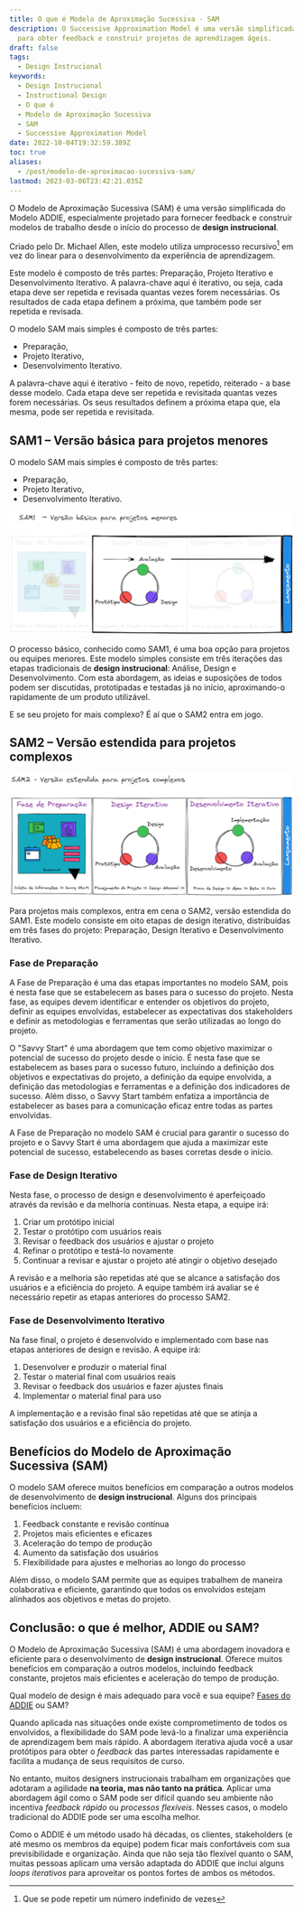 ```yaml
---
title: O que é Modelo de Aproximação Sucessiva - SAM
description: O Successive Approximation Model é uma versão simplificada do ADDIE, desenhado
  para obter feedback e construir projetos de aprendizagem ágeis.
draft: false
tags:
  - Design Instrucional
keywords:
  - Design Instrucional
  - Instructional Design
  - O que é
  - Modelo de Aproximação Sucessiva
  - SAM
  - Successive Approximation Model
date: 2022-10-04T19:32:59.389Z
toc: true
aliases:
  - /post/modelo-de-aproximacao-sucessiva-sam/
lastmod: 2023-03-06T23:42:21.035Z
---
```


O Modelo de Aproximação Sucessiva (SAM) é uma versão simplificada do Modelo ADDIE, especialmente projetado para fornecer feedback e construir modelos de trabalho desde o início do processo de **design instrucional**. 

Criado pelo Dr. Michael Allen, este modelo utiliza umprocesso recursivo[^1] em vez do linear para o desenvolvimento da experiência de aprendizagem. 
[^1]: Que se pode repetir um número indefinido de vezes

Este modelo é composto de três partes: Preparação, Projeto Iterativo e Desenvolvimento Iterativo. A palavra-chave aqui é iterativo, ou seja, cada etapa deve ser repetida e revisada quantas vezes forem necessárias. Os resultados de cada etapa definem a próxima, que também pode ser repetida e revisada.

O modelo SAM mais simples é composto de três partes: 
- Preparação, 
- Projeto Iterativo,
- Desenvolvimento Iterativo. 

A palavra-chave aqui é iterativo - feito de novo, repetido, reiterado - a base desse modelo. Cada etapa deve ser repetida e revisitada quantas vezes forem necessárias. Os seus resultados definem a próxima etapa que, ela mesma, pode ser repetida e revisitada.

## **SAM1** – Versão básica para projetos menores

O modelo SAM mais simples é composto de três partes: 
- Preparação, 
- Projeto Iterativo,
- Desenvolvimento Iterativo. 

![](../_uploads/d4t-assets/sam1.png)

O processo básico, conhecido como SAM1, é uma boa opção para projetos ou equipes menores. Este modelo simples consiste em três iterações das etapas tradicionais de **design instrucional**: Análise, Design e Desenvolvimento. Com esta abordagem, as ideias e suposições de todos podem ser discutidas, prototipadas e testadas já no início, aproximando-o rapidamente de um produto utilizável.

E se seu projeto for mais complexo? É aí que o SAM2 entra em jogo.

## **SAM2** – Versão estendida para projetos complexos

![](../_uploads/d4t-assets/sam2.png)

Para projetos mais complexos, entra em cena o SAM2, versão estendida do SAM1. Este modelo consiste em oito etapas de design iterativo, distribuídas em três fases do projeto: Preparação, Design Iterativo e Desenvolvimento Iterativo.

### Fase de Preparação 
A Fase de Preparação é uma das etapas importantes no modelo SAM, pois é nesta fase que se estabelecem as bases para o sucesso do projeto. Nesta fase, as equipes devem identificar e entender os objetivos do projeto, definir as equipes envolvidas, estabelecer as expectativas dos stakeholders e definir as metodologias e ferramentas que serão utilizadas ao longo do projeto.

O "Savvy Start" é uma abordagem que tem como objetivo maximizar o potencial de sucesso do projeto desde o início. É nesta fase que se estabelecem as bases para o sucesso futuro, incluindo a definição dos objetivos e expectativas do projeto, a definição da equipe envolvida, a definição das metodologias e ferramentas e a definição dos indicadores de sucesso. Além disso, o Savvy Start também enfatiza a importância de estabelecer as bases para a comunicação eficaz entre todas as partes envolvidas. 

A Fase de Preparação no modelo SAM é crucial para garantir o sucesso do projeto e o Savvy Start é uma abordagem que ajuda a maximizar este potencial de sucesso, estabelecendo as bases corretas desde o início.

### Fase de Design Iterativo

Nesta fase, o processo de design e desenvolvimento é aperfeiçoado através da revisão e da melhoria contínuas. Nesta etapa, a equipe irá:

1.  Criar um protótipo inicial
2.  Testar o protótipo com usuários reais
3.  Revisar o feedback dos usuários e ajustar o projeto
4.  Refinar o protótipo e testá-lo novamente
5.  Continuar a revisar e ajustar o projeto até atingir o objetivo desejado

A revisão e a melhoria são repetidas até que se alcance a satisfação dos usuários e a eficiência do projeto. A equipe também irá avaliar se é necessário repetir as etapas anteriores do processo SAM2.

### Fase de Desenvolvimento Iterativo

Na fase final, o projeto é desenvolvido e implementado com base nas etapas anteriores de design e revisão. A equipe irá:

1.  Desenvolver e produzir o material final
2.  Testar o material final com usuários reais
3.  Revisar o feedback dos usuários e fazer ajustes finais
4.  Implementar o material final para uso

A implementação e a revisão final são repetidas até que se atinja a satisfação dos usuários e a eficiência do projeto.

## Benefícios do Modelo de Aproximação Sucessiva (SAM)

O modelo SAM oferece muitos benefícios em comparação a outros modelos de desenvolvimento de **design instrucional**. Alguns dos principais benefícios incluem:

1.  Feedback constante e revisão contínua
2.  Projetos mais eficientes e eficazes
3.  Aceleração do tempo de produção
4.  Aumento da satisfação dos usuários
5.  Flexibilidade para ajustes e melhorias ao longo do processo

Além disso, o modelo SAM permite que as equipes trabalhem de maneira colaborativa e eficiente, garantindo que todos os envolvidos estejam alinhados aos objetivos e metas do projeto.

## Conclusão: o que é melhor, ADDIE ou SAM?

O Modelo de Aproximação Sucessiva (SAM) é uma abordagem inovadora e eficiente para o desenvolvimento de **design instrucional**. Oferece muitos benefícios em comparação a outros modelos, incluindo feedback constante, projetos mais eficientes e aceleração do tempo de produção.

Qual modelo de design é mais adequado para você e sua equipe? [Fases do ADDIE](Fases%20do%20ADDIE.md) ou SAM?

Quando aplicada nas situações onde existe comprometimento de todos os envolvidos, a flexibilidade do SAM pode levá-lo a finalizar uma experiência de aprendizagem bem mais rápido. A abordagem iterativa ajuda você a usar protótipos para obter o *feedback* das partes interessadas rapidamente e facilita a mudança de seus requisitos de curso. 

No entanto, muitos designers instrucionais trabalham em organizações que adotaram a agilidade **na teoria, mas não tanto na prática**. Aplicar uma abordagem ágil como o SAM pode ser difícil quando seu ambiente não incentiva *feedback rápido* ou *processos flexíveis*. Nesses casos, o modelo tradicional do ADDIE pode ser uma escolha melhor.

Como o ADDIE é um método usado há décadas, os clientes, stakeholders (e até mesmo os membros da equipe) podem ficar mais confortáveis com sua previsibilidade e organização. Ainda que não seja tão flexível quanto o SAM, muitas pessoas aplicam uma versão adaptada do ADDIE que inclui alguns *loops iterativos* para aproveitar os pontos fortes de ambos os métodos.

<script type="application/ld+json">
{
  "@context": "https://schema.org",
  "@type": "FAQPage",
  "mainEntity": [{
    "@type": "Question",
    "name": "O que é o Modelo de Aproximação Sucessiva (SAM)?",
    "acceptedAnswer": {
      "@type": "Answer",
      "text": "O Modelo de Aproximação Sucessiva (SAM) é uma versão simplificada do Modelo ADDIE, especialmente projetado para fornecer feedback e construir modelos de trabalho desde o início do processo de design instrucional."
    }
  }, {
    "@type": "Question",
    "name": "Quais são as partes do modelo SAM?",
    "acceptedAnswer": {
      "@type": "Answer",
      "text": "O modelo SAM é composto de três partes: Preparação, Projeto Iterativo e Desenvolvimento Iterativo. A palavra-chave aqui é iterativo, ou seja, cada etapa deve ser repetida e revisada quantas vezes forem necessárias."
    }
  }, {
    "@type": "Question",
    "name": "Quais são as versões do modelo SAM?",
    "acceptedAnswer": {
      "@type": "Answer",
      "text": "Existem duas versões do modelo SAM: SAM1, que é a versão básica para projetos menores, e SAM2, que é a versão estendida para projetos mais complexos."
    }
  }, {
    "@type": "Question",
    "name": "Quais são os benefícios do Modelo de Aproximação Sucessiva (SAM)?",
    "acceptedAnswer": {
      "@type": "Answer",
      "text": "O modelo SAM oferece muitos benefícios em comparação a outros modelos de desenvolvimento de design instrucional. Alguns dos principais benefícios incluem feedback constante e revisão contínua, projetos mais eficientes e eficazes, aceleração do tempo de produção, aumento da satisfação dos usuários e flexibilidade para ajustes e melhorias ao longo do processo."
    }
  }, {
    "@type": "Question",
    "name": "Qual é melhor, ADDIE ou SAM?",
    "acceptedAnswer": {
      "@type": "Answer",
      "text": "A escolha entre ADDIE e SAM depende das necessidades específicas de cada projeto e do ambiente de trabalho. O SAM pode ser mais adequado para ambientes que incentivam feedback rápido e processos flexíveis, enquanto o ADDIE pode ser uma escolha melhor em ambientes mais tradicionais."
    }
  }]
}
</script>
